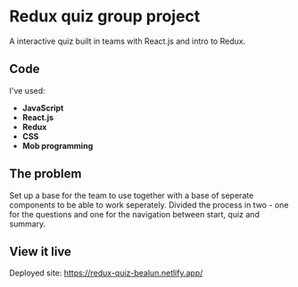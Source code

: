 # Redux quiz group project

A interactive quiz built in teams with React.js and intro to Redux.

## Code
I've used:
  * **JavaScript**
  * **React.js**
  * **Redux**
  * **CSS**
  * **Mob programming**

## The problem
Set up a base for the team to use together with a base of seperate components to be able to work seperately. Divided the process in two - one for the questions and one for the navigation between start, quiz and summary. 

## View it live
Deployed site: https://redux-quiz-bealun.netlify.app/
